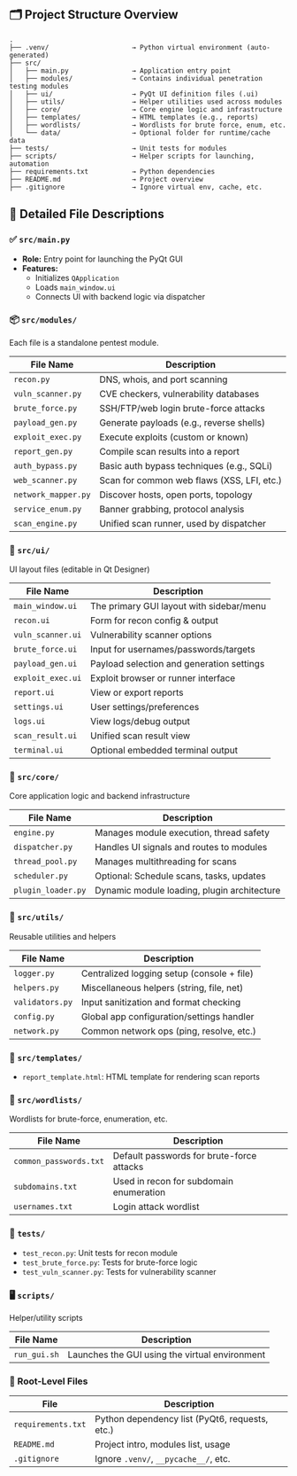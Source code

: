 ## 🗂️ Project Structure Overview

```text
.
├── .venv/                     → Python virtual environment (auto-generated)
├── src/
│   ├── main.py                → Application entry point
│   ├── modules/               → Contains individual penetration testing modules
│   ├── ui/                    → PyQt UI definition files (.ui)
│   ├── utils/                 → Helper utilities used across modules
│   ├── core/                  → Core engine logic and infrastructure
│   ├── templates/             → HTML templates (e.g., reports)
│   ├── wordlists/             → Wordlists for brute force, enum, etc.
│   └── data/                  → Optional folder for runtime/cache data
├── tests/                     → Unit tests for modules
├── scripts/                   → Helper scripts for launching, automation
├── requirements.txt           → Python dependencies
├── README.md                  → Project overview
├── .gitignore                 → Ignore virtual env, cache, etc.
```



## 📄 Detailed File Descriptions

### ✅ `src/main.py`
- **Role:** Entry point for launching the PyQt GUI
- **Features:**
  - Initializes `QApplication`
  - Loads `main_window.ui`
  - Connects UI with backend logic via dispatcher



### 📦 `src/modules/`
Each file is a standalone pentest module.

| File Name                  | Description                                      |
|---------------------------|--------------------------------------------------|
| `recon.py`                | DNS, whois, and port scanning                    |
| `vuln_scanner.py`         | CVE checkers, vulnerability databases            |
| `brute_force.py`          | SSH/FTP/web login brute-force attacks            |
| `payload_gen.py`          | Generate payloads (e.g., reverse shells)         |
| `exploit_exec.py`         | Execute exploits (custom or known)               |
| `report_gen.py`           | Compile scan results into a report               |
| `auth_bypass.py`          | Basic auth bypass techniques (e.g., SQLi)        |
| `web_scanner.py`          | Scan for common web flaws (XSS, LFI, etc.)       |
| `network_mapper.py`       | Discover hosts, open ports, topology             |
| `service_enum.py`         | Banner grabbing, protocol analysis               |
| `scan_engine.py`          | Unified scan runner, used by dispatcher          |



### 🎨 `src/ui/`
UI layout files (editable in Qt Designer)

| File Name             | Description                                      |
|----------------------|--------------------------------------------------|
| `main_window.ui`     | The primary GUI layout with sidebar/menu         |
| `recon.ui`           | Form for recon config & output                   |
| `vuln_scanner.ui`    | Vulnerability scanner options                    |
| `brute_force.ui`     | Input for usernames/passwords/targets            |
| `payload_gen.ui`     | Payload selection and generation settings        |
| `exploit_exec.ui`    | Exploit browser or runner interface              |
| `report.ui`          | View or export reports                           |
| `settings.ui`        | User settings/preferences                        |
| `logs.ui`            | View logs/debug output                           |
| `scan_result.ui`     | Unified scan result view                         |
| `terminal.ui`        | Optional embedded terminal output                |



### 🧠 `src/core/`
Core application logic and backend infrastructure

| File Name             | Description                                      |
|----------------------|--------------------------------------------------|
| `engine.py`          | Manages module execution, thread safety          |
| `dispatcher.py`      | Handles UI signals and routes to modules         |
| `thread_pool.py`     | Manages multithreading for scans                 |
| `scheduler.py`       | Optional: Schedule scans, tasks, updates         |
| `plugin_loader.py`   | Dynamic module loading, plugin architecture      |



### 🔧 `src/utils/`
Reusable utilities and helpers

| File Name             | Description                                      |
|----------------------|--------------------------------------------------|
| `logger.py`          | Centralized logging setup (console + file)       |
| `helpers.py`         | Miscellaneous helpers (string, file, net)        |
| `validators.py`      | Input sanitization and format checking           |
| `config.py`          | Global app configuration/settings handler        |
| `network.py`         | Common network ops (ping, resolve, etc.)         |



### 🧾 `src/templates/`
- `report_template.html`: HTML template for rendering scan reports



### 📁 `src/wordlists/`
Wordlists for brute-force, enumeration, etc.

| File Name             | Description                                      |
|----------------------|--------------------------------------------------|
| `common_passwords.txt`| Default passwords for brute-force attacks        |
| `subdomains.txt`      | Used in recon for subdomain enumeration          |
| `usernames.txt`       | Login attack wordlist                            |



### 🧪 `tests/`
- `test_recon.py`: Unit tests for recon module
- `test_brute_force.py`: Tests for brute-force logic
- `test_vuln_scanner.py`: Tests for vulnerability scanner



### 🖥 `scripts/`
Helper/utility scripts

| File Name             | Description                                      |
|----------------------|--------------------------------------------------|
| `run_gui.sh`         | Launches the GUI using the virtual environment   |



### 📄 Root-Level Files
| File                  | Description                                      |
|-----------------------|--------------------------------------------------|
| `requirements.txt`    | Python dependency list (PyQt6, requests, etc.)   |
| `README.md`           | Project intro, modules list, usage               |
| `.gitignore`          | Ignore `.venv/`, `__pycache__/`, etc.            |
